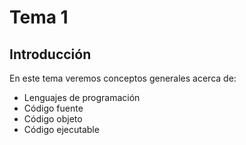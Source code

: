 # Tema 1

## Introducción 

En este tema veremos conceptos generales acerca de:

- Lenguajes de programación
- Código fuente
- Código objeto
- Código ejecutable
